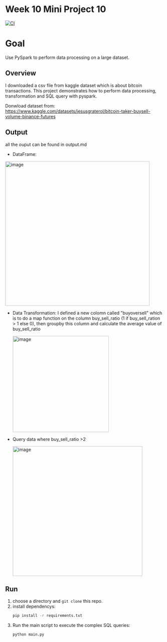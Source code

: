 # Week 10 Mini Project 10 
[![CI](https://github.com/nogibjj/IDS706_miniproject2_Mutian/actions/workflows/cicd.yml/badge.svg)](https://github.com/nogibjj/IDS706_miniproject2_Mutian/actions/workflows/cicd.yml)
# Goal
Use PySpark to perform data processing on a large dataset.

## Overview
I downloaded a csv file from kaggle dataset which is about bitcoin transactions. This project demonstrates how to perform data processing, transformation and SQL query with pyspark.

Donwload dataset from: https://www.kaggle.com/datasets/jesusgraterol/bitcoin-taker-buysell-volume-binance-futures



## Output
all the ouput can be found in output.md
* DataFrame:
<img width="460" alt="image" src="https://github.com/nogibjj/IDS706_miniproject10_Mutian/assets/108935314/239cd77b-b026-4d35-a6b4-0a53cdea8e57">


* Data Transformation:
  I defined a new colomn called "buyoversell" which is to do a map function on the column buy_sell_ratio (1 if buy_sell_ration > 1 else 0), then groupby this column and calculate the average value of buy_sell_ratio
  
   <img width="306" alt="image" src="https://github.com/nogibjj/IDS706_miniproject10_Mutian/assets/108935314/663c27c0-3651-476c-97c6-3006e22ef4ea">
* Query data where buy_sell_ratio >2
  
  <img width="413" alt="image" src="https://github.com/nogibjj/IDS706_miniproject10_Mutian/assets/108935314/2ed0b1a1-23e1-489e-a216-f7b79ed05d79">



## Run
 1. choose a directory and `git clone` this repo.
 2. install dependencys:
      ```bash
    pip install -r requirements.txt
    ```
3. Run the main script to execute the complex SQL queries:
    ```bash
    python main.py
    ```
